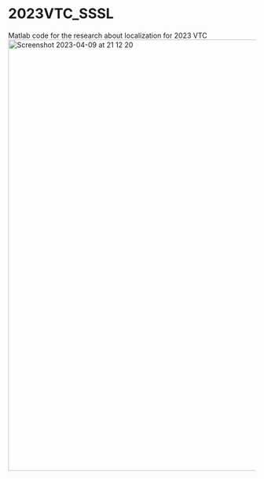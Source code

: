 # 2023VTC_SSSL
Matlab code for the research about localization for 2023 VTC
<img width="877" alt="Screenshot 2023-04-09 at 21 12 20" src="https://user-images.githubusercontent.com/105303435/230806717-e313824d-7d26-4de4-8bdd-1920b687c25f.png">
